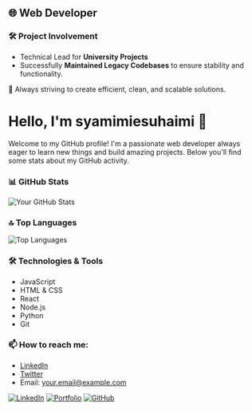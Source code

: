 ## 🌐 Web Developer  

### 🛠️ Project Involvement  
- Technical Lead for **University Projects**  
- Successfully **Maintained Legacy Codebases** to ensure stability and functionality.  

🚀 Always striving to create efficient, clean, and scalable solutions.  


# Hello, I'm syamimiesuhaimi 👋

Welcome to my GitHub profile! I'm a passionate web developer always eager to learn new things and build amazing projects. Below you'll find some stats about my GitHub activity.

### 📊 GitHub Stats
![Your GitHub Stats](https://github-readme-stats.vercel.app/api?username=syamimiesuhaimi&show_icons=true&theme=radical)

### 🔝 Top Languages
![Top Languages](https://github-readme-stats.vercel.app/api/top-langs/?username=syamimiesuhaimi&layout=compact&theme=radical)

### 🛠️ Technologies & Tools
- JavaScript
- HTML & CSS
- React
- Node.js
- Python
- Git

### 📫 How to reach me:
- [LinkedIn](https://www.linkedin.com/in/YOUR_LINKEDIN)
- [Twitter](https://twitter.com/YOUR_TWITTER)
- Email: your.email@example.com

<!-- Add more sections as needed -->
[![LinkedIn](https://img.shields.io/badge/LinkedIn-Connect-blue?style=flat-square&logo=linkedin)](https://www.linkedin.com/)
[![Portfolio](https://img.shields.io/badge/Portfolio-Visit-orange?style=flat-square&logo=firefox)](https://yourportfolio.com)
[![GitHub](https://img.shields.io/badge/GitHub-Follow-black?style=flat-square&logo=github)](https://github.com/YOUR_USERNAME)

